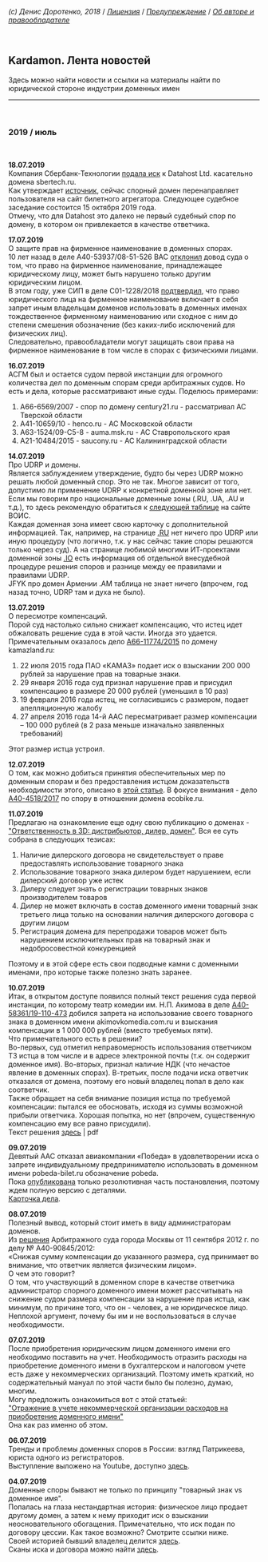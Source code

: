*(c) Денис Доротенко, 2018* / *[Лицензия](https://github.com/xCounsel/kardamon/blob/master/Russian/LICENSE.md)* / *[Предупреждение](https://github.com/xCounsel/kardamon/blob/master/Russian/DISCLAIMER.md)* / *[Об авторе и правообладателе](http://dorotenko.pro/about/)*

<br/>

## Kardamon. Лента новостей

Здесь можно найти новости и ссылки на материалы найти по юридической стороне индустрии доменных имен

----
<br/>

### 2019 / июль
<br/>

**18.07.2019**<br/>
Компания Сбербанк-Технологии [подала иск](https://kad.arbitr.ru/Card/58b3b1e4-cd6d-4848-b84c-73badb4b3f49) к Datahost Ltd. касательно домена sbertech.ru. <br/>
Как утверждает [источник](https://bit.ly/2Y9ptx6), сейчас спорный домен перенаправляет пользователя на сайт билетного агрегатора. Следующее судебное заседание состоится 15 октября 2019 года.<br/>
Отмечу, что для Datahost это далеко не первый судебный спор по домену, в котором он привлекается в качестве ответчика.


**17.07.2019**<br/>
О защите прав на фирменное наименование в доменных спорах.<br/>
10 лет назад в деле A40-53937/08-51-526 ВАС [отклонил](https://bit.ly/2GcUohO) довод суда о том, что право на фирменное наименование, принадлежащее юридическому лицу, может быть нарушено только другим юридическим лицом.<br/>
В этом году, уже СИП в деле С01-1228/2018 [подтвердил](https://bit.ly/2Y71VJ8), что право юридического лица на фирменное наименование включает в себя запрет иным владельцам доменов использовать в доменных именах тождественное фирменному наименованию или сходное с ним до степени смешения обозначение (без каких-либо исключений для физических лиц).<br/>
Следовательно, правообладатели могут защищать свои права на фирменное наименование в том числе в спорах с физическими лицами.



**16.07.2019**<br/>
АСГМ был и остается судом первой инстанции для огромного количества дел по доменным спорам среди арбитражных судов. Но есть и дела, которые рассматривают иные суды. Поделюсь примерами:<br/>
1. А66-6569/2007 - спор по домену century21.ru - рассматривал АС Тверской области
2. А41-10659/10 - henco.ru - АС Московской области
3. А63-1524/09-С5-8 - auma.msk.ru - АС Ставропольского края
4. А21-10484/2015 - saucony.ru - АС Калининградской области


**14.07.2019**<br/>
Про UDRP и домены.<br/>
Является заблуждением утверждение, будто бы через UDRP можно решать любой доменный спор. Это не так. Многое зависит от того, допустимо ли применение UDRP к конкретной доменной зоне или нет. Если мы говорим про национальные доменные зоны (.RU, .UA, .AU и т.д.), то здесь рекомендую обратиться к [следующей таблице](https://www.wipo.int/amc/en/domains/cctld_db/output.html) на сайте ВОИС.<br/>
Каждая доменная зона имеет свою карточку c дополнительной информацией. Так, например, на странице [.RU](https://www.wipo.int/amc/en/domains/cctld_db/codes/ru.html) нет ничего про UDRP или иную процедуру (что логично, т.к. у нас сейчас такие споры решаются только через суд). А на странице любимой многими ИТ-проектами доменной зоны [.IO](https://www.wipo.int/amc/en/domains/cctld/io/) есть информация об отдельной внесудебной процедуре решения споров и разнице между ее правилами и правилами UDRP.<br/>
JFYK про домен Армении .AM таблица не знает ничего (впрочем, год назад точно, UDRP там и духа не было).


**13.07.2019**<br/>
О пересмотре компенсаций.<br/>
Порой суд настолько сильно снижает компенсацию, что истец идет обжаловать решение суда в этой части. Иногда это удается. Примечательным оказалось дело [А66-11774/2015](https://bit.ly/2LSFGA8) по домену kamazland.ru:<br/>
1. 22 июля 2015 года ПАО «КАМАЗ» подает иск о взыскании 200 000 рублей за нарушение прав на товарные знаки.
2. 29 января 2016 года суд признал нарушение прав и присудил компенсацию в размере 20 000 рублей (уменьшил в 10 раз)
3. 19 февраля 2016 года истец, не согласившись с размером, подает апелляционную жалобу
4. 27 апреля 2016 года 14-й ААС пересматривает размер компенсации – 100 000 рублей (в 2 раза меньше изначально заявленных требований)<br/>

Этот размер истца устроил.<br/>


**12.07.2019**<br/>
О том, как можно добиться принятия обеспечительных мер по доменным спорам и без предоставления истцом доказательств необходимости этого, описано в [этой статье](http://www.garant.ru/news/1109325/). В фокусе внимания - дело [А40-4518/2017](https://bit.ly/2YU6cwM) по спору в отношении домена ecobike.ru.


**11.07.2019**<br/>
Предлагаю на ознакомление еще одну свою публикацию о доменах - ["Ответственность в 3D: дистрибьютор, дилер, домен"](http://dorotenko.pro/dealers-and-domains/). Вся ее суть собрана в следующих тезисах:<br/>
1. Наличие дилерского договора не свидетельствует о праве предоставлять использование товарного знака
2. Использование товарного знака дилером будет нарушением, если дилерский договор уже истек
3. Дилеру следует знать о регистрации товарных знаков производителем товаров
4. Дилер не может включать в состав доменного имени товарный знак третьего лица только на основании наличия дилерского договора с другим лицом
5. Регистрация домена для перепродажи товаров может быть нарушением исключительных прав на товарный знак и недобросовестной конкуренцией<br/>

Поэтому и в этой сфере есть свои подводные камни с доменными именами, про которые также полезно знать заранее.


**10.07.2019**<br/>
Итак, в открытом доступе появился полный текст решения суда первой инстанции, по которому театр комедии им. Н.П. Акимова в деле [А40-58361/19-110-473](http://kad.arbitr.ru/Card/0b969931-c0f3-47a2-8bd0-3e9c02754cd7) добился запрета на использование своего товарного знака в доменном имени akimovkomedia.com.ru и взыскания компенсации в 1 000 000 рублей (вместо требуемых пяти).<br/>
Что примечательного есть в решении?<br/>
Во-первых, суд отметил неправомерность использования ответчиком ТЗ истца в том числе и в адресе электронной почты (т.к. он содержит доменное имя). Во-вторых, признал наличие НДК (что нечастое явление в доменных спорах). В-третьих, после подачи иска ответчик отказался от домена, поэтому его новый владелец попал в дело как соответчик.<br/>
Также обращает на себя внимание позиция истца по требуемой компенсации: пытался ее обосновать, исходя из суммы возможной
прибыли ответчика. Хорошая попытка, но нет (впрочем, существенную компенсацию ему все равно присудили).<br/>
Текст решения [здесь](https://bit.ly/30rw5EE) | pdf



**09.07.2019**<br/>
Девятый ААС отказал авиакомпании «Победа» в удовлетворении иска о запрете индивидуальному предпринимателю использовать в доменном имени pobeda-bilet.ru обозначение pobeda.<br/>
Пока [опубликована](http://kad.arbitr.ru/Document/Pdf/21eda9cc-6a5b-4556-8d1c-81c2f4809e4b/f537976c-a06b-499d-b1e7-b5c45db79891/A40-172962-2018_20190701_Postanovlenie_apelljacionnoj_instancii_(rezoljutivnaja_chast).pdf?isAddStamp=True) только резолютивная часть постановления, поэтому ждем полную версию с деталями.<br/> 
[Карточка дела](http://kad.arbitr.ru/Card/21eda9cc-6a5b-4556-8d1c-81c2f4809e4b).

**08.07.2019**<br/>
Полезный вывод, который стоит иметь в виду администраторам доменов.<br/>
Из [решения](http://kad.arbitr.ru/Document/Pdf/c5a31930-5ed0-4641-adb3-837e26405522/2a5ec6c3-4981-4f6c-bf11-2c95da32a5c8/A40-90845-2012_20120911_Reshenija_i_postanovlenija.pdf?isAddStamp=True) Арбитражного суда города Москвы от 11 сентября 2012 г. по делу № А40-90845/2012:<br/>
«Снижая сумму компенсации до указанного размера, суд принимает во внимание, что ответчик является физическим лицом».<br/>
О чем это говорит?<br/>
О том, что участвующий в доменном споре в качестве ответчика администратор спорного доменного имени может рассчитывать на снижение судом размера компенсации за нарушение прав истца, как минимум, по причине того, что он - человек, а не юридическое лицо.<br/>
Неплохой аргумент, почему бы им и не воспользоваться в случае необходимости.<br/>


**07.07.2019**<br/>
После приобретения юридическим лицом доменного имени его необходимо поставить на учет. Необходимость отразить расходы на приобретение доменного имени в бухгалтерском и налоговом учете есть даже у некоммерческих организаций. Поэтому иметь краткий, но содержательный мануал по этой части было бы полезно, думаю, многим.<br/>
Могу предложить ознакомиться вот с этой статьей:<br/>
["Отражение в учете некоммерческой организации расходов на приобретение доменного имени"](https://cyberleninka.ru/article/v/otrazhenie-v-uchete-nekommercheskoy-organizatsii-rashodov-na-priobretenie-domennogo-imeni)<br/>
Она как раз именно об этом.

**06.07.2019**<br/>
Тренды и проблемы доменных споров в России: взгляд Патрикеева, юриста одного из регистраторов.<br/>
Выступление выложено на Youtube, доступно [здесь](https://www.youtube.com/watch?v=p6zNtwvuVgY).<br/>

**04.07.2019**<br/>
Доменные споры бывают не только по принципу "товарный знак vs доменное имя".<br/>
Попалась на глаза нестандартная история: физическое лицо продает другому домен, а затем к нему приходит иск о взыскании неосновательного обогащения. Примечательно, что иск подан по договору цессии. Как такое возможно? Смотрите ссылки ниже.<br/>
Своей историей бывший владелец делится [здесь](https://domenforum.net/showthread.php?t=221017).<br/>
Сканы иска и договора можно найти [здесь](http://01x.ru/isk.pdf).<br/>


